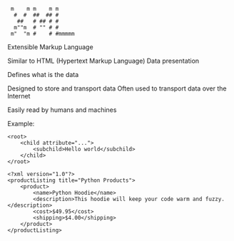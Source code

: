 ```
 m    m m    m m
  #  #  ##  ## #
   ##   # ## # #
  m""m  # "" # #
 m"  "m #    # #mmmmm
```

Extensible Markup Language

Similar to HTML (Hypertext Markup Language)
    Data presentation

Defines what is the data

Designed to store and transport data
    Often used to transport data over the Internet

Easily read by humans and machines

Example:

```
<root>
    <child attribute="...">
        <subchild>Hello world</subchild>
    </child>
</root>
```

```
<?xml version="1.0"?> 
<productListing title="Python Products"> 
    <product> 
        <name>Python Hoodie</name> 
        <description>This hoodie will keep your code warm and fuzzy.</description>
        <cost>$49.95</cost> 
        <shipping>$4.00</shipping> 
    </product> 
</productListing>
```